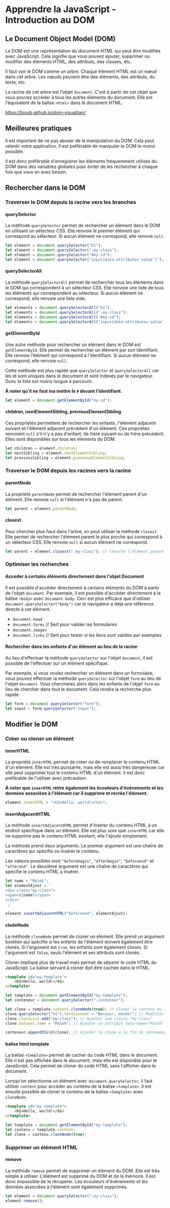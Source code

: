 # Apprendre la JavaScript - Introduction au DOM

## Le Document Object Model (DOM)

Le DOM est une représentation du document HTML qui peut être modifiée avec JavaScript. Cela signifie que vous pouvez ajouter, supprimer ou modifier des éléments HTML, des attributs, des classes, etc.

Il faut voir le DOM comme un arbre. Chaque élément HTML est un nœud dans cet arbre. Les nœuds peuvent être des éléments, des attributs, du texte, etc.

La racine de cet arbre est l'objet `document`. C'est à partir de cet objet que vous pouvez accéder à tous les autres éléments du document. Elle est l'équivalent de la balise `<html>` dans le document HTML.

https://bioub.github.io/dom-visualizer/

## Meilleures pratiques

Il est important de ne pas abuser de la manipulation du DOM. Cela peut ralentir votre application. Il est préférable de manipuler le DOM le moins possible.

Il est donc préférable d'enregistrer les éléments fréquemment utilisés du DOM dans des variables globales pour éviter de les rechercher à chaque fois que vous en avez besoin.

## Rechercher dans le DOM

### Traverser le DOM depuis la racine vers les branches

#### querySelector

La méthode `querySelector` permet de rechercher un élément dans le DOM en utilisant un sélecteur CSS. Elle renvoie le premier élément qui correspond au sélecteur. Si aucun élément ne correspond, elle renvoie `null`.

```javascript
let element = document.querySelector("h1");
let element = document.querySelector(".my-class");
let element = document.querySelector("#my-id");
let element = document.querySelector("input[data-attribute='value']");
```

#### querySelectorAll

La méthode `querySelectorAll` permet de rechercher tous les éléments dans le DOM qui correspondent à un sélecteur CSS. Elle renvoie une liste de tous les éléments qui correspondent au sélecteur. Si aucun élément ne correspond, elle renvoie une liste vide.

```javascript
let elements = document.querySelectorAll("h1");
let elements = document.querySelectorAll(".my-class");
let elements = document.querySelectorAll("#my-id");
let elements = document.querySelectorAll("input[data-attribute='value']");
```

#### getElementById

Une autre méthode pour rechercher un élément dans le DOM est `getElementById`. Elle permet de rechercher un élément par son identifiant. Elle renvoie l'élément qui correspond à l'identifiant. Si aucun élément ne correspond, elle renvoie `null`.

Cette méthode est plus rapide que `querySelector` et `querySelectorAll` car les id sont uniques dans le document et sont indexés par le navigateur. Donc la liste est moins longue à parcourir.

**À noter qu'il ne faut ma mettre le `#` devant l'identifiant.**

```javascript
let element = document.getElementById("my-id");
```

#### children, nextElementSibling, previousElementSibling

Ces propriétés permettent de rechercher les enfants, l'élément adjacent suivant et l'élément adjacent précédent d'un élément. Ces propriétés renvoient `null` s'il n'y a pas d'enfant, de frère suivant ou de frère précédent. Elles sont disponibles sur tous les éléments du DOM.

```javascript
let children = element.children;
let nextSibling = element.nextElementSibling;
let previousSibling = element.previousElementSibling;
```

### Traverser le DOM depuis les racines vers la racine

#### parentNode

La propriété `parentNode` permet de rechercher l'élément parent d'un élément. Elle renvoie `null` si l'élément n'a pas de parent.

```javascript
let parent = element.parentNode;
```

#### closest

Pour chercher plus haut dans l'arbre, on peut utiliser la méthode `closest`. Elle permet de rechercher l'élément parent le plus proche qui correspond à un sélecteur CSS. Elle renvoie `null` si aucun élément ne correspond.

```javascript
let parent = element.closest(".my-class"); // Cherche l'élément parent le plus proche qui a la classe "my-class"
```

### Optimiser les recherches

#### Acceder à certains éléments directement dans l'objet Document

Il est possible d'accéder directement à certains éléments du DOM à partir de l'objet `document`. Par exemple, il est possible d'accéder directement à la balise `<body>` avec `document.body`. Ceci est plus efficace que d'utiliser `document.querySelector("body")` car le navigateur a déjà une référence directe à cet élément.

-   `document.head`
-   `document.forms` // Sert pour valider les formulaires
-   `document.images`
-   `document.links` // Sert pour tester si les liens sont valides par exemples

#### Rechercher dans les enfants d'un élément au lieu de la racine

Au lieu d'effectuer la méthode `querySelector` sur l'objet `document`, il est possible de l'effectuer sur un élément spécifique.

Par exemple, si vous voulez rechercher un élément dans un formulaire, vous pouvez effectuer la méthode `querySelector` sur l'objet `form` au lieu de l'objet `document`. Vous chercherez alors dans les enfants de l'objet `form` au lieu de chercher dans tout le document. Cela rendra la recherche plus rapide.

```javascript
let form = document.querySelector("form");
let input = form.querySelector("input");
```

## Modifier le DOM

### Créer ou cloner un élément

#### innerHTML

La propriété `innerHTML` permet de créer ou de remplacer le contenu HTML d'un élément. Elle est très puissante, mais elle est aussi très dangereuse car elle peut supprimer tout le contenu HTML d'un élément. Il est donc préférable de l'utiliser avec précaution.

**À noter que `innerHTML` retire également les écouteurs d'événements et les données associées à l'élément car il supprime et recrée l'élément.**

```javascript
element.innerHTML = "<h2>Hello, world!</h2>";
```

#### insertAdjacentHTML

La méthode `insertAdjacentHTML` permet d'insérer du contenu HTML à un endroit spécifique dans un élément. Elle est plus sûre que `innerHTML` car elle ne supprime pas le contenu HTML existant, elle l'ajoute simplement.

La méthode prend deux arguments. Le premier argument est une chaîne de caractères qui spécifie où insérer le contenu.

Les valeurs possibles sont `"beforebegin"`, `"afterbegin"`, `"beforeend"` et `"afterend"`. Le deuxième argument est une chaîne de caractères qui spécifie le contenu HTML à insérer.

```javascript
let name = "Malek";
let elementAjout = `
<div class="my-class">
<span>${name}</span>
</div>
`;

element.insertAdjacentHTML("beforeend", elementAjout);
```

#### clodeNode

La méthode `cloneNode` permet de cloner un élément. Elle prend un argument booléen qui spécifie si les enfants de l'élément doivent également être clonés. Si l'argument est `true`, les enfants sont également clonés. Si l'argument est `false`, seuls l'élément et ses attributs sont clonés.

Cloner implique plus de travail mais permet de séparer le code HTML du JavaScript. La balise servant à cloner doit être cachée dans le HTML.

```html
<template id="my-template">
    <h1>Hello, world!</h1>
</template>
```

```javascript
let template = document.getElementById("my-template");
let conteneur = document.querySelector(".conteneur");

let clone = template.content.cloneNode(true); // Cloner le contenu du template
clone.querySelector("h1").textContent = "Bonjour, monde!"; // Modifier le texte de l'élément h1
clone.classList.add("my-class"); // Ajouter une classe "my-class"
clone.dataset.name = "Malek"; // Ajouter un attribut data-name="Malek"

conteneur.appendChild(clone); // Ajouter le clone à la fin du conteneur
```

#### balise html template

La balise `<template>` permet de cacher du code HTML dans le document. Elle n'est pas affichée dans le document, mais elle est disponible pour le JavaScript. Cela permet de cloner du code HTML sans l'afficher dans le document.

Lorsqu'on sélectionne un élément avec `document.querySelector`, il faut utiliser `content` pour accéder au contenu de la balise `<template>`. Il est ensuite possible de cloner le contenu de la balise `<template>` avec `cloneNode`.

```html
<template id="my-template">
    <h1>Hello, world!</h1>
</template>
```

```javascript
let template = document.getElementById("my-template");
let contenu = template.content;
let clone = contenu.cloneNode(true);
```

### Supprimer un élément HTML

#### remove

La méthode `remove` permet de supprimer un élément du DOM. Elle est très simple à utiliser. L'élément est supprimé du DOM et de la mémoire. Il est donc impossible de le récupérer. Les écouteurs d'événements et les données associées à l'élément sont également supprimés.

```javascript
let element = document.querySelector(".my-class");
element.remove();
```
